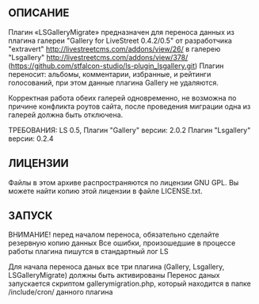 ОПИСАНИЕ
--------

Плагин «LSGalleryMigrate» предназначен для переноса данных из плагина галереи "Gallery for LiveStreet 0.4.2/0.5"
от разработчика "extravert" 
http://livestreetcms.com/addons/view/26/
в галерею "Lsgallery"
http://livestreetcms.com/addons/view/378/
(https://github.com/stfalcon-studio/ls-plugin_lsgallery.git)
Плагин переносит: альбомы, комментарии, избранные, и рейтинги голосований, при этом данные плагина Gallery не удаляются.

Корректная работа обеих галерей одновременно, не возможна по причине конфликта роутов сайта, после проведения миграции 
одна из галерей должна быть отключена. 


ТРЕБОВАНИЯ:
LS 0.5,
Плагин "Gallery" версии: 2.0.2
Плагин "Lsgallery" версии: 0.2.4

ЛИЦЕНЗИИ
-------

Файлы в этом архиве распространяются по лицензии GNU GPL. Вы можете найти копию
этой лицензии в файле LICENSE.txt.

ЗАПУСК
--------------
ВНИМАНИЕ! перед началом переноса, обязательно сделайте резервную копию данных
Все ошибки, произошедшие в процессе работы плагина пишутся в стандартный лог LS

Для начала переноса даных все три плагина (Gallery, Lsgallery, LSGalleryMigrate) должны быть активированы
Перенос даных запускается скриптом gallerymigration.php, который находится в папке /include/cron/ данного плагина